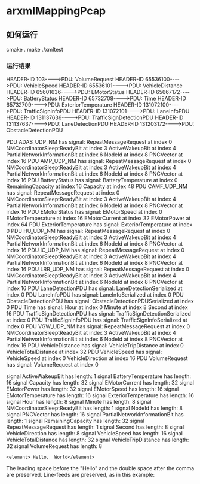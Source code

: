 arxmlMappingPcap
=========
如何运行
------
cmake .
make
./xmltest
### 运行结果
HEADER-ID 103---->PDU: VolumeRequest
HEADER-ID 65536100---->PDU: VehicleSpeed
HEADER-ID 65536101---->PDU: VehicleDistance
HEADER-ID 65601636---->PDU: EMotorStatus
HEADER-ID 65667172---->PDU: BatteryStatus
HEADER-ID 65732708---->PDU: Time
HEADER-ID 65732709---->PDU: ExteriorTemperature
HEADER-ID 131072100---->PDU: TrafficSignInfoPDU
HEADER-ID 131072101---->PDU: LaneInfoPDU
HEADER-ID 131137636---->PDU: TrafficSignDetectionPDU
HEADER-ID 131137637---->PDU: LaneDetectionPDU
HEADER-ID 131203172---->PDU: ObstacleDetectionPDU

PDU ADAS_UDP_NM has signal: 
	RepeatMessageRequest at index 0
	NMCoordinatorSleeptReadyBit at index 3
	ActiveWakeupBit at index 4
	PartialNetworkInformationBit at index 6
	NodeId at index 8
	PNCVector at index 16
PDU AMP_UDP_NM has signal: 
	RepeatMessageRequest at index 0
	NMCoordinatorSleeptReadyBit at index 3
	ActiveWakeupBit at index 4
	PartialNetworkInformationBit at index 6
	NodeId at index 8
	PNCVector at index 16
PDU BatteryStatus has signal: 
	BatteryTemperature at index 0
	RemainingCapacity at index 16
	Capacity at index 48
PDU CAMF_UDP_NM has signal: 
	RepeatMessageRequest at index 0
	NMCoordinatorSleeptReadyBit at index 3
	ActiveWakeupBit at index 4
	PartialNetworkInformationBit at index 6
	NodeId at index 8
	PNCVector at index 16
PDU EMotorStatus has signal: 
	EMotorSpeed at index 0
	EMotorTemperature at index 16
	EMotorCurrent at index 32
	EMotorPower at index 64
PDU ExteriorTemperature has signal: 
	ExteriorTemperature at index 0
PDU HU_UDP_NM has signal: 
	RepeatMessageRequest at index 0
	NMCoordinatorSleeptReadyBit at index 3
	ActiveWakeupBit at index 4
	PartialNetworkInformationBit at index 6
	NodeId at index 8
	PNCVector at index 16
PDU IC_UDP_NM has signal: 
	RepeatMessageRequest at index 0
	NMCoordinatorSleeptReadyBit at index 3
	ActiveWakeupBit at index 4
	PartialNetworkInformationBit at index 6
	NodeId at index 8
	PNCVector at index 16
PDU LRR_UDP_NM has signal: 
	RepeatMessageRequest at index 0
	NMCoordinatorSleeptReadyBit at index 3
	ActiveWakeupBit at index 4
	PartialNetworkInformationBit at index 6
	NodeId at index 8
	PNCVector at index 16
PDU LaneDetectionPDU has signal: 
	LaneDetectionSerialized at index 0
PDU LaneInfoPDU has signal: 
	LaneInfoSerialized at index 0
PDU ObstacleDetectionPDU has signal: 
	ObstacleDetectionPDUSerialized at index 0
PDU Time has signal: 
	Hour at index 0
	Minute at index 8
	Second at index 16
PDU TrafficSignDetectionPDU has signal: 
	TrafficSignDetectionSerialized at index 0
PDU TrafficSignInfoPDU has signal: 
	TrafficSignInfoSerialized at index 0
PDU VGW_UDP_NM has signal: 
	RepeatMessageRequest at index 0
	NMCoordinatorSleeptReadyBit at index 3
	ActiveWakeupBit at index 4
	PartialNetworkInformationBit at index 6
	NodeId at index 8
	PNCVector at index 16
PDU VehicleDistance has signal: 
	VehicleTripDistance at index 0
	VehicleTotalDistance at index 32
PDU VehicleSpeed has signal: 
	VehicleSpeed at index 0
	VehicleDirection at index 16
PDU VolumeRequest has signal: 
	VolumeRequest at index 0

signal ActiveWakeupBit has length: 1
signal BatteryTemperature has length: 16
signal Capacity has length: 32
signal EMotorCurrent has length: 32
signal EMotorPower has length: 32
signal EMotorSpeed has length: 16
signal EMotorTemperature has length: 16
signal ExteriorTemperature has length: 16
signal Hour has length: 8
signal Minute has length: 8
signal NMCoordinatorSleeptReadyBit has length: 1
signal NodeId has length: 8
signal PNCVector has length: 16
signal PartialNetworkInformationBit has length: 1
signal RemainingCapacity has length: 32
signal RepeatMessageRequest has length: 1
signal Second has length: 8
signal VehicleDirection has length: 8
signal VehicleSpeed has length: 16
signal VehicleTotalDistance has length: 32
signal VehicleTripDistance has length: 32
signal VolumeRequest has length: 8


	<element> Hello,  World</element>

The leading space before the "Hello" and the double space after the comma are
preserved. Line-feeds are preserved, as in this example:
